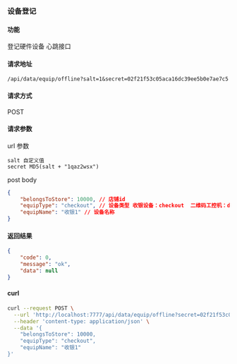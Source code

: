 ### 设备登记

#### 功能
登记硬件设备 心跳接口

#### 请求地址
```text
/api/data/equip/offline?salt=1&secret=02f21f53c05aca16dc39ee5b0e7ae7c5
```

#### 请求方式 
POST

#### 请求参数
url 参数
```text
salt 自定义值
secret MD5(salt + "1qaz2wsx")

```
post body
```json
{
	"belongsToStore": 10000, // 店铺id
	"equipType": "checkout", // 设备类型 收银设备：checkout  二维码工控机：doorQR
	"equipName": "收银1" // 设备名称
}
```

#### 返回结果
```json
{
	"code": 0,
	"message": "ok",
	"data": null
}
```

#### curl
```bash
curl --request POST \
  --url 'http://localhost:7777/api/data/equip/offline?secret=02f21f53c05aca16dc39ee5b0e7ae7c5&salt=1' \
  --header 'content-type: application/json' \
  --data '{
	"belongsToStore": 10000,
	"equipType": "checkout",
	"equipName": "收银1"
}'
```

